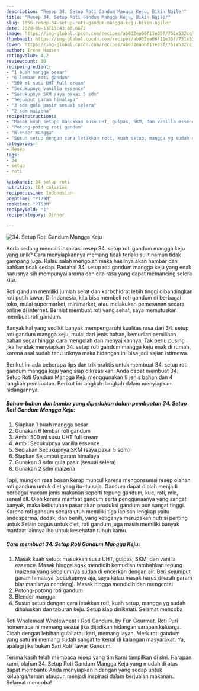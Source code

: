 ```yaml
---
description: "Resep 34. Setup Roti Gandum Mangga Keju, Bikin Ngiler"
title: "Resep 34. Setup Roti Gandum Mangga Keju, Bikin Ngiler"
slug: 1056-resep-34-setup-roti-gandum-mangga-keju-bikin-ngiler
date: 2020-09-13T15:43:08.067Z
image: https://img-global.cpcdn.com/recipes/ab032ea66f11e35f/751x532cq70/34-setup-roti-gandum-mangga-keju-foto-resep-utama.jpg
thumbnail: https://img-global.cpcdn.com/recipes/ab032ea66f11e35f/751x532cq70/34-setup-roti-gandum-mangga-keju-foto-resep-utama.jpg
cover: https://img-global.cpcdn.com/recipes/ab032ea66f11e35f/751x532cq70/34-setup-roti-gandum-mangga-keju-foto-resep-utama.jpg
author: Irene Hansen
ratingvalue: 4.2
reviewcount: 10
recipeingredient:
- "1 buah mangga besar"
- "6 lembar roti gandum"
- "500 ml susu UHT full cream"
- "Secukupnya vanilla essence"
- "Secukupnya SKM saya pakai 5 sdm"
- "Sejumput garam himalaya"
- "3 sdm gula pasir sesuai selera"
- "2 sdm maizena"
recipeinstructions:
- "Masak kuah setup: masukkan susu UHT, gulpas, SKM, dan vanilla essence. Masak hingga agak mendidih kemudian tambahkan tepung maizena yang sebelumnya sudah di encerkan dengan air. Beri sejumput garam himalaya (secukupnya aja, saya kalau masak harus dikasih garam biar manisnya nendang). Masak hingga mendidih dan mengental"
- "Potong-potong roti gandum"
- "Blender mangga"
- "Susun setup dengan cara letakkan roti, kuah setup, mangga yg sudah dihaluskan dan taburan keju. Setup siap dinikmati. Selamat mencoba"
categories:
- Resep
tags:
- 34
- setup
- roti

katakunci: 34 setup roti 
nutrition: 164 calories
recipecuisine: Indonesian
preptime: "PT29M"
cooktime: "PT53M"
recipeyield: "1"
recipecategory: Dinner

---
```



![34. Setup Roti Gandum Mangga Keju](https://img-global.cpcdn.com/recipes/ab032ea66f11e35f/751x532cq70/34-setup-roti-gandum-mangga-keju-foto-resep-utama.jpg)

Anda sedang mencari inspirasi resep 34. setup roti gandum mangga keju yang unik? Cara menyiapkannya memang tidak terlalu sulit namun tidak gampang juga. Kalau salah mengolah maka hasilnya akan hambar dan bahkan tidak sedap. Padahal 34. setup roti gandum mangga keju yang enak harusnya sih mempunyai aroma dan cita rasa yang dapat memancing selera kita.

Roti gandum memiliki jumlah serat dan karbohidrat lebih tinggi dibandingkan roti putih tawar. Di Indonesia, kita bisa membeli roti gandum di berbagai toko, mulai supermarket, minimarket, atau melakukan pemesanan secara online di internet. Berniat membuat roti yang sehat, saya memutuskan membuat roti gandum.

Banyak hal yang sedikit banyak mempengaruhi kualitas rasa dari 34. setup roti gandum mangga keju, mulai dari jenis bahan, kemudian pemilihan bahan segar hingga cara mengolah dan menyajikannya. Tak perlu pusing jika hendak menyiapkan 34. setup roti gandum mangga keju enak di rumah, karena asal sudah tahu triknya maka hidangan ini bisa jadi sajian istimewa.


Berikut ini ada beberapa tips dan trik praktis untuk membuat 34. setup roti gandum mangga keju yang siap dikreasikan. Anda dapat membuat 34. Setup Roti Gandum Mangga Keju menggunakan 8 jenis bahan dan 4 langkah pembuatan. Berikut ini langkah-langkah dalam menyiapkan hidangannya.

<!--inarticleads1-->

##### Bahan-bahan dan bumbu yang diperlukan dalam pembuatan 34. Setup Roti Gandum Mangga Keju:

1. Siapkan 1 buah mangga besar
1. Gunakan 6 lembar roti gandum
1. Ambil 500 ml susu UHT full cream
1. Ambil Secukupnya vanilla essence
1. Sediakan Secukupnya SKM (saya pakai 5 sdm)
1. Siapkan Sejumput garam himalaya
1. Gunakan 3 sdm gula pasir (sesuai selera)
1. Gunakan 2 sdm maizena


Tapi, mungkin rasa bosan kerap muncul karena mengonsumsi resep olahan roti gandum untuk diet yang itu-itu saja. Gandum dapat diolah menjadi berbagai macam jenis makanan seperti tepung gandum, kue, roti, mie, sereal dll. Oleh karena manfaat gandum serta penggunaanya yang sangat banyak, maka kebutuhan pasar akan produksi gandum pun sangat tinggi. Karena roti gandum secara utuh memiliki tiga lapisan lengkap yaitu endosperma, dedak, dan benih, yang ketiganya merupakan nutrisi penting untuk Selain bagus untuk diet, roti gandum juga masih memiliki banyak manfaat lainnya lho untuk kesehatan tubuh kamu. 

<!--inarticleads2-->

##### Cara membuat 34. Setup Roti Gandum Mangga Keju:

1. Masak kuah setup: masukkan susu UHT, gulpas, SKM, dan vanilla essence. Masak hingga agak mendidih kemudian tambahkan tepung maizena yang sebelumnya sudah di encerkan dengan air. Beri sejumput garam himalaya (secukupnya aja, saya kalau masak harus dikasih garam biar manisnya nendang). Masak hingga mendidih dan mengental
1. Potong-potong roti gandum
1. Blender mangga
1. Susun setup dengan cara letakkan roti, kuah setup, mangga yg sudah dihaluskan dan taburan keju. Setup siap dinikmati. Selamat mencoba


Roti Wholemeal Wholewheat / Roti Gandum, by Fun Gourmet. Roti Puri homemade ni memang sesuai jika dijadikan hidangan sarapan keluarga. Cicah dengan lebihan gulai atau kari, memang layan. Merk roti gandum yang satu ini memang sudah sangat terkenal di kalangan masyarakat. Ya, apalagi jika bukan Sari Roti Tawar Gandum. 

Terima kasih telah membaca resep yang tim kami tampilkan di sini. Harapan kami, olahan 34. Setup Roti Gandum Mangga Keju yang mudah di atas dapat membantu Anda menyiapkan hidangan yang sedap untuk keluarga/teman ataupun menjadi inspirasi dalam berjualan makanan. Selamat mencoba!
